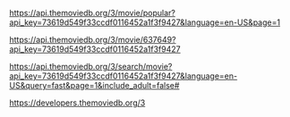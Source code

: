 https://api.themoviedb.org/3/movie/popular?api_key=73619d549f33ccdf0116452a1f3f9427&language=en-US&page=1

https://api.themoviedb.org/3/movie/637649?api_key=73619d549f33ccdf0116452a1f3f9427

https://api.themoviedb.org/3/search/movie?api_key=73619d549f33ccdf0116452a1f3f9427&language=en-US&query=fast&page=1&include_adult=false#

https://developers.themoviedb.org/3